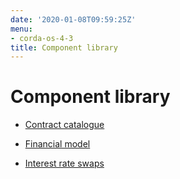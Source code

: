 ```yaml
---
date: '2020-01-08T09:59:25Z'
menu:
- corda-os-4-3
title: Component library
---
```



# Component library


* [Contract catalogue](contract-catalogue.md)

* [Financial model](financial-model.md)

* [Interest rate swaps](contract-irs.md)



